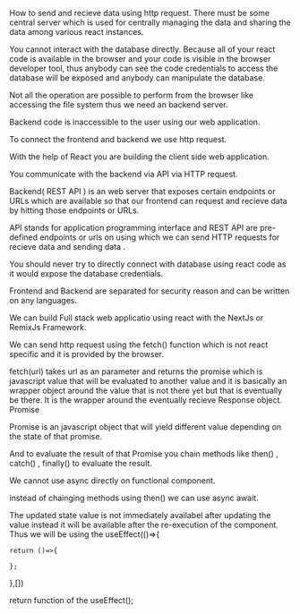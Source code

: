 How to send and recieve data using http request.
There must be some central server which is used for centrally managing the data and sharing the data among various react instances.

You cannot interact with the database directly. Because all of your react code is available in the browser and your code is visible in the browser developer tool, thus anybody can see the code credentials to access the database will be exposed and anybody can manipulate the database.

Not all the operation are possible to perform from the browser like accessing the file system thus we need an backend server.

Backend code is inaccessible to the user using our web application.

To connect the frontend and backend we use http request.

With the help of React you are building the client side web application.

You communicate with the backend via API via HTTP request.

Backend( REST API ) is an web server that exposes certain endpoints or URLs which are available so that our frontend can request and recieve data by hitting those endpoints or URLs.

API stands for application programming interface and REST API are pre-defined endpoints or urls on using which we can send HTTP requests for recieve data and sending data .

You should never try to directly connect with database using react code as it would expose the database credentials.

Frontend and Backend are separated for security reason and can be written on any languages.

We can build Full stack web applicatio using react with the NextJs or RemixJs Framework.

We can send http request using the fetch() function which is not react specific and it is provided by the browser.

fetch(url) takes url as an parameter and returns the promise which is javascript value that will be evaluated to another value and it is basically an wrapper object around the value that is not there yet but that is eventually be there. It is the wrapper around the eventually recieve Response object. Promise<Response>

Promise is an javascript object that will yield different value depending on the state of that promise.

And to evaluate the result of that Promise you chain methods like then() , catch() , finally() to evaluate the result.

We cannot use async directly on functional component.

instead of chainging methods using then() we can use async await.

The updated state value is not immediately availabel after updating the value instead it will be available after the re-execution of the component. Thus we will be using the useEffect(()=>{

    return ()=>{

    };

},[])

return function of the useEffect();
